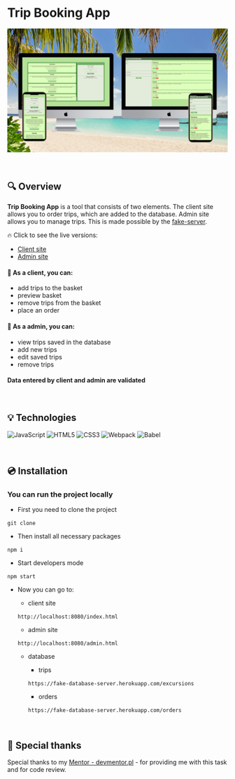 # Trip Booking App

![screen client side](./assets/app-screen.png)

&nbsp;

## :mag: Overview

**Trip Booking App** is a tool that consists of two elements. The client site allows you to order trips, which are added to the database. Admin site allows you to manage trips. This is made possible by the [fake-server](https://github.com/kubaparol/fake-json-server-heroku).

:fire: Click to see the live versions:

- [Client site](https://kubaparol.github.io/trip-booking-app/index.html)
- [Admin site](https://kubaparol.github.io/trip-booking-app/admin.html)

#### :boy: As a client, you can:

- add trips to the basket
- preview basket
- remove trips from the basket
- place an order

#### :construction_worker: As a admin, you can:

- view trips saved in the database
- add new trips
- edit saved trips
- remove trips

#### Data entered by client and admin are validated

&nbsp;

## :bulb: Technologies

![JavaScript](https://img.shields.io/badge/javascript-%23323330.svg?style=for-the-badge&logo=javascript&logoColor=%23F7DF1E)
![HTML5](https://img.shields.io/badge/html5-%23E34F26.svg?style=for-the-badge&logo=html5&logoColor=white)
![CSS3](https://img.shields.io/badge/css3-%231572B6.svg?style=for-the-badge&logo=css3&logoColor=white)
![Webpack](https://img.shields.io/badge/webpack-%238DD6F9.svg?style=for-the-badge&logo=webpack&logoColor=black)
![Babel](https://img.shields.io/badge/Babel-F9DC3e?style=for-the-badge&logo=babel&logoColor=black)

&nbsp;

## :cd: Installation

### You can run the project locally 

- First you need to clone the project

``` 
git clone
```

- Then install all necessary packages

```
npm i
```
- Start developers mode

```
npm start
```

- Now you can go to:

    - client site
    
    ```
    http://localhost:8080/index.html
    ```
    - admin site
    
    ```
    http://localhost:8080/admin.html
    ```
    - database

        - trips
        ```
        https://fake-database-server.herokuapp.com/excursions
        ```

        - orders
        ```
        https://fake-database-server.herokuapp.com/orders
        ```

&nbsp;

## :clap: Special thanks

Special thanks to my [Mentor - devmentor.pl](https://devmentor.pl/) - for providing me with this task and for code review.